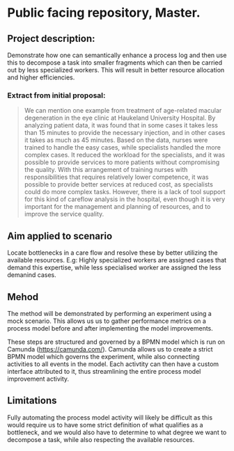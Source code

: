 # Public facing repository, Master.

## Project description:

Demonstrate how one can semantically enhance a process log and then use this to decompose a task into smaller fragments which can then be carried out by less specialized workers. This will result in better resource allocation and higher efficiencies.

### Extract from initial proposal:

> We can mention one example from treatment of age-related macular degeneration in the eye clinic at Haukeland University Hospital. By analyzing patient data, it was found that in some cases it takes less than 15 minutes to provide the necessary injection, and in other cases it takes as much as 45 minutes. Based on the data, nurses were trained to handle the easy cases, while specialists handled the more complex cases. It reduced the workload for the specialists, and it was possible to provide services to more patients without compromising the quality. With this arrangement of training nurses with responsibilities that requires relatively lower competence, it was possible to provide better services at reduced cost, as specialists could do more complex tasks. However, there is a lack of tool support for this kind of careflow analysis in the hospital, even though it is very important for the management and planning of resources, and to improve the service quality.

## Aim applied to scenario

Locate bottlenecks in a care flow and resolve these by better utilizing the available resources. E.g: Highly specialized workers are assigned cases that demand this expertise, while less specialised worker are assigned the less demanind cases.

## Mehod

The method will be demonstrated by performing an experiment using a mock scenario. This allows us us to gather performance metrics on a process model before and after implementing the model improvements.

These steps are structured and governed by a BPMN model which is run on Camunda (https://camunda.com/). Camunda allows us to create a strict BPMN model which governs the experiment, while also connecting activities to all events in the model. Each activtity can then have a custom interface attributed to it, thus streamlining the entire process model improvement activity.

## Limitations

Fully automating the process model activity will likely be difficult as this would require us to have some strict definition of what qualifies as a bottleneck, and we would also have to determine to what degree we want to decompose a task, while also respecting the available resources.

